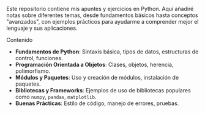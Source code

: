 Este repositorio contiene mis apuntes y ejercicios en Python. Aquí añadiré notas sobre diferentes temas, desde fundamentos básicos hasta conceptos "avanzados", con ejemplos prácticos para ayudarme a comprender mejor el lenguaje y sus aplicaciones.

Contenido

- **Fundamentos de Python**: Sintaxis básica, tipos de datos, estructuras de control, funciones.
- **Programación Orientada a Objetos**: Clases, objetos, herencia, polimorfismo.
- **Módulos y Paquetes**: Uso y creación de módulos, instalación de paquetes.
- **Bibliotecas y Frameworks**: Ejemplos de uso de bibliotecas populares como `numpy`, `pandas`, `matplotlib`.
- **Buenas Prácticas**: Estilo de código, manejo de errores, pruebas.
